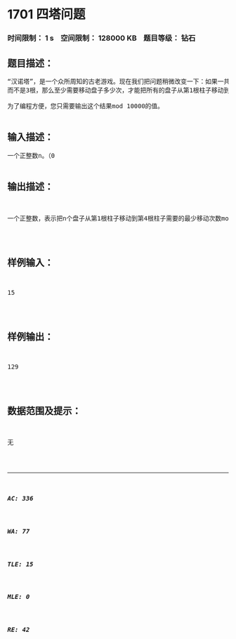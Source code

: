 # 1701 四塔问题   
### 时间限制： 1 s&nbsp;&nbsp;&nbsp;&nbsp;空间限制： 128000 KB&nbsp;&nbsp;&nbsp;&nbsp;题目等级： 钻石  
## 题目描述：  

<pre>
“汉诺塔”，是一个众所周知的古老游戏。现在我们把问题稍微改变一下：如果一共有4根柱子，
而不是3根，那么至少需要移动盘子多少次，才能把所有的盘子从第1根柱子移动到第4根柱子上呢？
 
为了编程方便，您只需要输出这个结果mod 10000的值。
 
</pre>
  
  
## 输入描述：  

<pre>
一个正整数n。（0<n<=50000）
</pre>
  
  
## 输出描述：  

<pre>
一个正整数，表示把n个盘子从第1根柱子移动到第4根柱子需要的最少移动次数mod 10000的值。
</pre>
  
  
## 样例输入：  

<pre>
15
</pre>
  
  
## 样例输出：  

<pre>
129
</pre>
  
  
## 数据范围及提示：  

<pre>
无
</pre>
  
  
***  

##### AC: 336  
##### WA: 77  
##### TLE: 15  
##### MLE: 0  
##### RE: 42  
